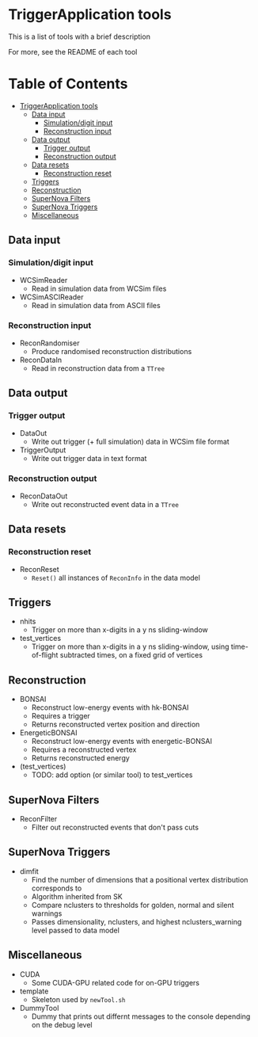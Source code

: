 # TriggerApplication tools

This is a list of tools with a brief description

For more, see the README of each tool

Table of Contents
=================

   * [TriggerApplication tools](#triggerapplication-tools)
      * [Data input](#data-input)
         * [Simulation/digit input](#simulationdigit-input)
         * [Reconstruction input](#reconstruction-input)
      * [Data output](#data-output)
         * [Trigger output](#trigger-output)
         * [Reconstruction output](#reconstruction-output)
      * [Data resets](#data-resets)
         * [Reconstruction reset](#reconstruction-reset)
      * [Triggers](#triggers)
      * [Reconstruction](#reconstruction)
      * [SuperNova Filters](#supernova-filters)
      * [SuperNova Triggers](#supernova-triggers)
      * [Miscellaneous](#miscellaneous)

## Data input

### Simulation/digit input
* WCSimReader
  * Read in simulation data from WCSim files
* WCSimASCIReader
  * Read in simulation data from ASCII files

### Reconstruction input
* ReconRandomiser
  * Produce randomised reconstruction distributions
* ReconDataIn
  * Read in reconstruction data from a `TTree`

## Data output

### Trigger output
* DataOut
  * Write out trigger (+ full simulation) data in WCSim file format
* TriggerOutput
  * Write out trigger data in text format

### Reconstruction output
* ReconDataOut
  * Write out reconstructed event data in a `TTree`

## Data resets

### Reconstruction reset
* ReconReset
  * `Reset()` all instances of `ReconInfo` in the data model

## Triggers

* nhits
  * Trigger on more than x-digits in a y ns sliding-window
* test_vertices
  * Trigger on more than x-digits in a y ns sliding-window, using time-of-flight subtracted times, on a fixed grid of vertices

## Reconstruction

* BONSAI
  * Reconstruct low-energy events with hk-BONSAI
  * Requires a trigger
  * Returns reconstructed vertex position and direction
* EnergeticBONSAI
  * Reconstruct low-energy events with energetic-BONSAI
  * Requires a reconstructed vertex
  * Returns reconstructed energy
* (test_vertices)
  * TODO: add option (or similar tool) to test_vertices

## SuperNova Filters

* ReconFilter
  * Filter out reconstructed events that don't pass cuts

## SuperNova Triggers

* dimfit
  * Find the number of dimensions that a positional vertex distribution corresponds to
  * Algorithm inherited from SK
  * Compare nclusters to thresholds for golden, normal and silent warnings
  * Passes dimensionality, nclusters, and highest nclusters_warning level passed to data model

## Miscellaneous

* CUDA
  * Some CUDA-GPU related code for on-GPU triggers
* template
  * Skeleton used by `newTool.sh`
* DummyTool
  * Dummy that prints out differnt messages to the console depending on the debug level
